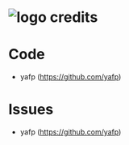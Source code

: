 ![logo](https://raw.githubusercontent.com/yafp/monoto/master/images/icons/monoto_logo_black.png) credits
==========

# Code
- yafp (https://github.com/yafp)


# Issues
- yafp (https://github.com/yafp)
